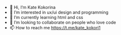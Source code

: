 - 👋 Hi, I’m Kate Kokorina
- 👀 I’m interested in ux/ui design and programming
- 🌱 I’m currently learning html and css
- 💞️ I’m looking to collaborate on people who love code
- 📫 How to reach me https://t.me/kate_kokori1

<!---
kate1134/kate1134 is a ✨ special ✨ repository because its `README.md` (this file) appears on your GitHub profile.
You can click the Preview link to take a look at your changes.
--->
